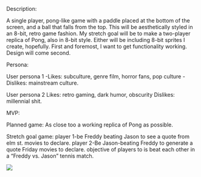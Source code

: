 
Description:

A single player, pong-like game with a paddle placed at the bottom of the screen, and a ball that falls from the top. This will be aesthetically styled in an 8-bit, retro game fashion.
My stretch goal will be to make a two-player replica of Pong, also in 8-bit style. Either will be including 8-bit sprites I create, hopefully.
First and foremost, I want to get functionality working. Design will come second.


Persona:

User persona 1
-Likes: subculture, genre film, horror fans, pop culture
-Dislikes:  mainstream culture.

User persona 2
Likes: retro gaming, dark humor, obscurity
Dislikes: millennial shit.

MVP:

Planned game: As close too a working replica of Pong as possible.

Stretch goal game:
player 1-be Freddy beating Jason to see a quote from elm st. movies to declare.
player 2-Be Jason-beating Freddy to generate a quote Friday movies to declare.
objective of players to is beat each other in a “Freddy vs. Jason” tennis match.


![](https://cdn-images-1.medium.com/max/1200/1*YUE6mc-PzTlnkZYFZi5zlw.jpeg)
